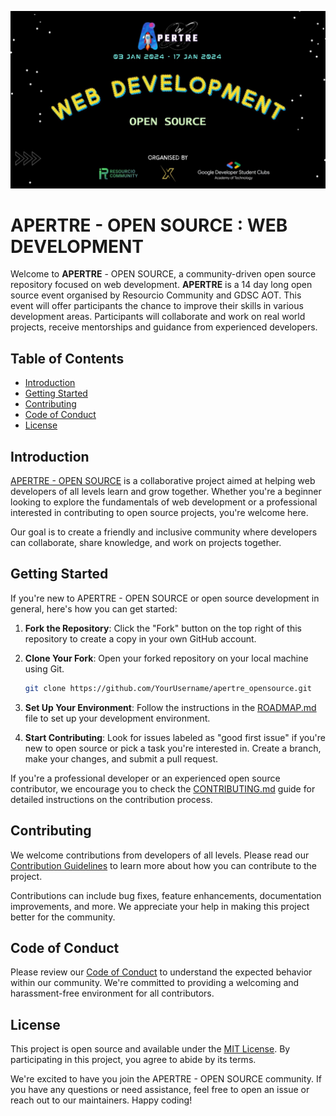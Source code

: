 ![Logo](./assets/logo.jpeg)

# APERTRE - OPEN SOURCE : WEB DEVELOPMENT

Welcome to **APERTRE** - OPEN SOURCE, a community-driven open source repository focused on web development. **APERTRE** is a 14 day long open source event organised by Resourcio Community and GDSC AOT. This event will offer participants the chance to improve their skills in various development areas. Participants will collaborate and work on real world projects, receive mentorships and guidance from experienced developers.

## Table of Contents
- [Introduction](#introduction)
- [Getting Started](#getting-started)
- [Contributing](#contributing)
- [Code of Conduct](#code-of-conduct)
- [License](#license)

## Introduction

[APERTRE - OPEN SOURCE](https://github.com/debarshee2004/apertre_opensource) is a collaborative project aimed at helping web developers of all levels learn and grow together. Whether you're a beginner looking to explore the fundamentals of web development or a professional interested in contributing to open source projects, you're welcome here.

Our goal is to create a friendly and inclusive community where developers can collaborate, share knowledge, and work on projects together.

## Getting Started

If you're new to APERTRE - OPEN SOURCE or open source development in general, here's how you can get started:

1. **Fork the Repository**: Click the "Fork" button on the top right of this repository to create a copy in your own GitHub account.

2. **Clone Your Fork**: Open your forked repository on your local machine using Git.

   ```bash
   git clone https://github.com/YourUsername/apertre_opensource.git
   ```

3. **Set Up Your Environment**: Follow the instructions in the [ROADMAP.md](./ROADMAP.md) file to set up your development environment.

4. **Start Contributing**: Look for issues labeled as "good first issue" if you're new to open source or pick a task you're interested in. Create a branch, make your changes, and submit a pull request.

If you're a professional developer or an experienced open source contributor, we encourage you to check the [CONTRIBUTING.md](./CONTRIBUTING.md) guide for detailed instructions on the contribution process.

## Contributing

We welcome contributions from developers of all levels. Please read our [Contribution Guidelines](./CONTRIBUTING.md) to learn more about how you can contribute to the project.

Contributions can include bug fixes, feature enhancements, documentation improvements, and more. We appreciate your help in making this project better for the community.

## Code of Conduct

Please review our [Code of Conduct](./CODE_OF_CONDUCT.md) to understand the expected behavior within our community. We're committed to providing a welcoming and harassment-free environment for all contributors.

## License

This project is open source and available under the [MIT License](./LICENSE). By participating in this project, you agree to abide by its terms.

We're excited to have you join the APERTRE - OPEN SOURCE community. If you have any questions or need assistance, feel free to open an issue or reach out to our maintainers. Happy coding!